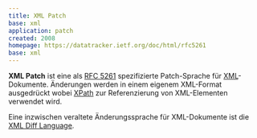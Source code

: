 ```yaml
---
title: XML Patch
base: xml
application: patch
created: 2008
homepage: https://datatracker.ietf.org/doc/html/rfc5261
base: xml
---
```


**XML Patch** ist eine als [RFC 5261](https://datatracker.ietf.org/doc/html/rfc5261) spezifizierte Patch-Sprache für [XML](xml)-Dokumente. Änderungen werden in einem eigenem XML-Format ausgedrückt wobei [XPath](query/xpath) zur Referenzierung von XML-Elementen verwendet wird.

Eine inzwischen veraltete Änderungssprache für XML-Dokumente ist die [XML Diff Language](xml-diff).
